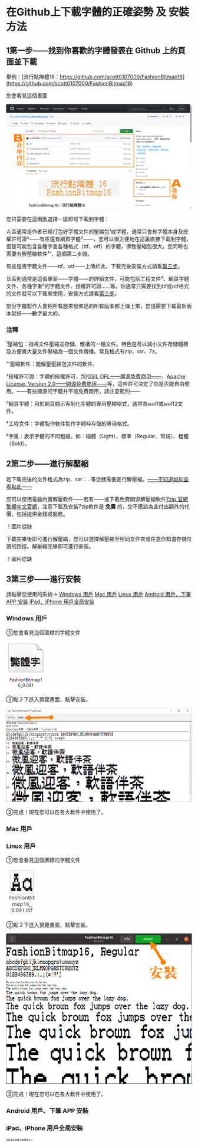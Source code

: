 # 在Github上下載字體的正確姿勢 及 安裝方法

## 1第一步——找到你喜歡的字體發表在 Github 上的頁面並下載

舉例：[流行點陣體16：https://github.com/scott0107000/FashionBitmap16](https://github.com/scott0107000/FashionBitmap16)

您會看見這個畫面

![Pic11](./Pic/GH.png)

您只需要在這兩區選擇一區即可下載到字體：

Ａ區通常是作者已經打包好字體文件的壓縮包¹或字體，通常只會有字體本身及授權許可證²——有些還有網頁字體³——，您可以很方便地在這裏直接下載到字體，但是可能包含各種字重各種格式（ttf、otf）的字體，導致壓縮包很大。您同時也需要有解壓縮軟件¹⁺，這個第二步說。

有些是將字體文件——ttf、otf——上傳於此，下載完後安裝方式請看[第三步](#3第三步——進行安裝)。

Ｂ區則通常是這個專案——字體——的詳細文件，可能包括工程文件⁴、網頁字體文件、各種字重⁵的字體文件、授權許可證……等。你通常只需要找到ttf或otf格式的文件就可以下載來使用，安裝方式請看[第三步](#3第三步——進行安裝)。

部分字體製作人會把所有歷來發佈過的所有版本都上傳上來，您僅需要下載最新版本就好——數字最大的。

### 注釋

¹壓縮包：指將文件壓縮並存儲、散播的一種文件。特色是可以減小文件存儲體積及方便將大量文件壓縮為一個文件傳播。常見格式有zip、rar、7z。

¹⁺壓縮軟件：能解壓壓縮包文件的軟件。

²授權許可證：字體的授權許可，包括[SIL OFL——開源免費商用——](https://scripts.sil.org/OFL)，[Apache License, Version 2.0——開源免費商用——](https://www.apache.org/licenses/LICENSE-2.0)等，這些許可決定了你是否能自由使用。——有些開源的字體并不能免費商用，請注意甄別——

³網頁字體：用於網頁顯示客制化字體的專用壓縮格式，通常為woff或woff2文件。

⁴工程文件：字體製作軟件製作字體時存儲的專用格式。

⁵字重：表示字體的不同粗細。如：細體（Light）、標準（Regular、常規）、粗體（Bold）。

## 2第二步——進行解壓縮

若下載完後的文件格式為zip、rar……等您就需要進行解壓縮。[——不知道如何查看點此——](！placeholder)

您可以使用電腦內置解壓軟件——若有——或下載免費開源解壓縮軟件[7zip 官網](https://www.7-zip.org/) [繁體中文官網](https://www.developershome.com/7-zip/)，注意下載及安裝7zip軟件是 **免費** 的，您不應該為此付出額外的代價，包括提供金錢或服務。

！圖片從缺

下載完畢後即可進行解壓縮，您可以選擇解壓縮至相同文件夾或任意你知道存儲位置的路徑。解壓縮完畢即可進行安裝。

！圖片從缺

## 3第三步——進行安裝

請點擊您使用的系統→ [Windows 用戶](#Windows-用戶) [Mac 用戶](#Mac-用戶) [Linux 用戶](#Linux-用戶) [Android 用戶、下筆 APP 安裝](#Android-用戶下筆-APP-安裝) [iPad、iPhone 用戶全局安裝](#iPadiPhone-用戶全局安裝)

### Windows 用戶

①您會看見這個圖標的字體文件

![Pic311](./Pic/Win1.png)

②點２下進入預覽畫面，點擊安裝。

![Pic312](./Pic/Win2.png)

③完成！現在您可以在各大軟件中使用了。

### Mac 用戶

### Linux 用戶

①您會看見這個圖標的字體文件

![Pic331](./Pic/Lin1.png)

②點２下進入預覽畫面，點擊安裝。

![Pic332](./Pic/Lin2.png)

③完成！現在您可以在各大軟件中使用了。

### Android 用戶、下筆 APP 安裝

### iPad、iPhone 用戶全局安裝

¹²³⁴⁵⁶⁷⁸⁹⁰⁺⁻
